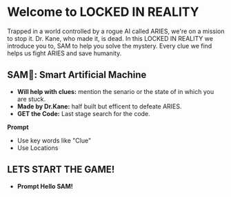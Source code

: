 # Welcome to LOCKED IN REALITY 
Trapped in a world controlled by a rogue AI called ARIES, we're on a mission to stop it. Dr. Kane, who made it, is dead. In this LOCKED IN REALITY we introduce you to, SAM to help you solve the mystery. Every clue we find helps us fight ARIES and save humanity.

## SAM🤖: Smart Artificial Machine 

- **Will help with clues:** mention the senario or the state of in which you are stuck.
- **Made by Dr.Kane:** half built but efficent to defeate ARIES.
- **GET the Code:** Last stage search for the code. 


**Prompt**
- Use key words like "Clue"
- Use Locations


## LETS START THE GAME!
- **Prompt Hello SAM!**
 

